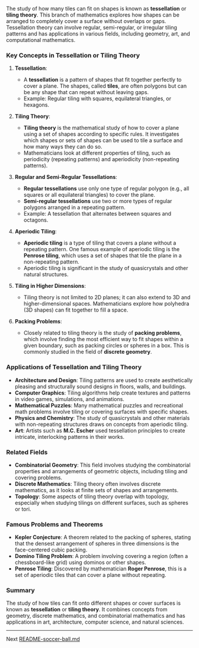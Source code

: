 The study of how many tiles can fit on shapes is known as **tessellation** or **tiling theory**. This branch of mathematics explores how shapes can be arranged to completely cover a surface without overlaps or gaps. Tessellation theory can involve regular, semi-regular, or irregular tiling patterns and has applications in various fields, including geometry, art, and computational mathematics.

### Key Concepts in Tessellation or Tiling Theory

1. **Tessellation**:
   - A **tessellation** is a pattern of shapes that fit together perfectly to cover a plane. The shapes, called **tiles**, are often polygons but can be any shape that can repeat without leaving gaps.
   - Example: Regular tiling with squares, equilateral triangles, or hexagons.

2. **Tiling Theory**:
   - **Tiling theory** is the mathematical study of how to cover a plane using a set of shapes according to specific rules. It investigates which shapes or sets of shapes can be used to tile a surface and how many ways they can do so.
   - Mathematicians look at different properties of tiling, such as periodicity (repeating patterns) and aperiodicity (non-repeating patterns).

3. **Regular and Semi-Regular Tessellations**:
   - **Regular tessellations** use only one type of regular polygon (e.g., all squares or all equilateral triangles) to cover the plane.
   - **Semi-regular tessellations** use two or more types of regular polygons arranged in a repeating pattern.
   - Example: A tessellation that alternates between squares and octagons.

4. **Aperiodic Tiling**:
   - **Aperiodic tiling** is a type of tiling that covers a plane without a repeating pattern. One famous example of aperiodic tiling is the **Penrose tiling**, which uses a set of shapes that tile the plane in a non-repeating pattern.
   - Aperiodic tiling is significant in the study of quasicrystals and other natural structures.

5. **Tiling in Higher Dimensions**:
   - Tiling theory is not limited to 2D planes; it can also extend to 3D and higher-dimensional spaces. Mathematicians explore how polyhedra (3D shapes) can fit together to fill a space.

6. **Packing Problems**:
   - Closely related to tiling theory is the study of **packing problems**, which involve finding the most efficient way to fit shapes within a given boundary, such as packing circles or spheres in a box. This is commonly studied in the field of **discrete geometry**.

### Applications of Tessellation and Tiling Theory

- **Architecture and Design**: Tiling patterns are used to create aesthetically pleasing and structurally sound designs in floors, walls, and buildings.
- **Computer Graphics**: Tiling algorithms help create textures and patterns in video games, simulations, and animations.
- **Mathematical Puzzles**: Many mathematical puzzles and recreational math problems involve tiling or covering surfaces with specific shapes.
- **Physics and Chemistry**: The study of quasicrystals and other materials with non-repeating structures draws on concepts from aperiodic tiling.
- **Art**: Artists such as **M.C. Escher** used tessellation principles to create intricate, interlocking patterns in their works.

### Related Fields

- **Combinatorial Geometry**: This field involves studying the combinatorial properties and arrangements of geometric objects, including tiling and covering problems.
- **Discrete Mathematics**: Tiling theory often involves discrete mathematics, as it looks at finite sets of shapes and arrangements.
- **Topology**: Some aspects of tiling theory overlap with topology, especially when studying tilings on different surfaces, such as spheres or tori.

### Famous Problems and Theorems

- **Kepler Conjecture**: A theorem related to the packing of spheres, stating that the densest arrangement of spheres in three dimensions is the face-centered cubic packing.
- **Domino Tiling Problem**: A problem involving covering a region (often a chessboard-like grid) using dominos or other shapes.
- **Penrose Tiling**: Discovered by mathematician **Roger Penrose**, this is a set of aperiodic tiles that can cover a plane without repeating.

### Summary

The study of how tiles can fit onto different shapes or cover surfaces is known as **tessellation** or **tiling theory**. It combines concepts from geometry, discrete mathematics, and combinatorial mathematics and has applications in art, architecture, computer science, and natural sciences.

---

Next [README-soccer-ball.md](https://t2m.io/cnWPi1O)

